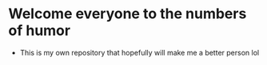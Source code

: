 # Welcome everyone to the numbers of humor
* This is my own repository that hopefully will make me a better person lol